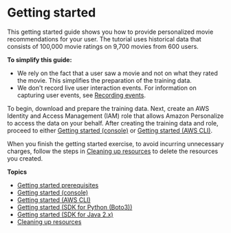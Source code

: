 # Getting started<a name="getting-started"></a>

This getting started guide shows you how to provide personalized movie recommendations for your user\. The tutorial uses historical data that consists of 100,000 movie ratings on 9,700 movies from 600 users\.

**To simplify this guide:**
+ We rely on the fact that a user saw a movie and not on what they rated the movie\. This simplifies the preparation of the training data\.
+ We don't record live user interaction events\. For information on capturing user events, see [Recording events](recording-events.md)\.

To begin, download and prepare the training data\. Next, create an AWS Identity and Access Management \(IAM\) role that allows Amazon Personalize to access the data on your behalf\. After creating the training data and role, proceed to either [Getting started \(console\)](getting-started-console.md) or [Getting started \(AWS CLI\)](getting-started-cli.md)\.

When you finish the getting started exercise, to avoid incurring unnecessary charges, follow the steps in [Cleaning up resources](gs-cleanup.md) to delete the resources you created\. 

**Topics**
+ [Getting started prerequisites](gs-prerequisites.md)
+ [Getting started \(console\)](getting-started-console.md)
+ [Getting started \(AWS CLI\)](getting-started-cli.md)
+ [Getting started \(SDK for Python \(Boto3\)\)](getting-started-python.md)
+ [Getting started \(SDK for Java 2\.x\)](getting-started-java.md)
+ [Cleaning up resources](gs-cleanup.md)